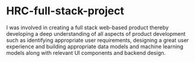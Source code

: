 # HRC-full-stack-project
I was involved in creating a full stack web-based product thereby developing a deep understanding of all aspects of product development such as identifying appropriate user requirements, designing a great user experience and building appropriate data models and machine learning models along with relevant UI components and backend design.
